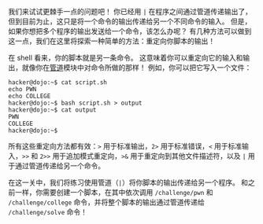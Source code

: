 我们来试试更棘手一点的问题吧！
你已经用 `|` 在程序之间通过管道传递输出了，但到目前为止，这只是将一个命令的输出传递给另一个不同命令的输入。
但是，如果你想把多个程序的输出发送给一个命令，该怎么办呢？
有几种方法可以做到这一点，我们在这里将探索一种简单的方法：重定向你脚本的输出！

在 shell 看来，你的脚本就是另一条命令。
这意味着你可以重定向它的输入和输出，就像你在[管道](../piping)模块中对命令所做的那样！
例如，你可以把它写入一个文件：

```console
hacker@dojo:~$ cat script.sh
echo PWN
echo COLLEGE
hacker@dojo:~$ bash script.sh > output
hacker@dojo:~$ cat output
PWN
COLLEGE
hacker@dojo:~$
```

所有这些重定向方法都有效：`>` 用于标准输出，`2>` 用于标准错误，`<` 用于标准输入，`>>` 和 `2>>` 用于追加模式重定向，`>&` 用于重定向到其他文件描述符，以及 `|` 用于通过管道传递给另一个命令。

在这一关中，我们将练习使用管道（`|`）将你脚本的输出传递给另一个程序。
和之前一样，你需要创建一个脚本，在其中依次调用 `/challenge/pwn` 和 `/challenge/college` 命令，并将整个脚本的输出通过管道传递给 `/challenge/solve` 命令！
